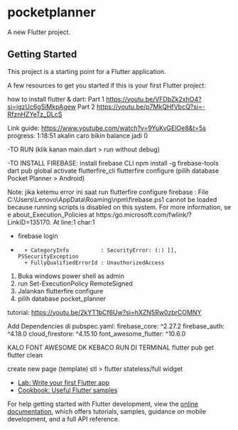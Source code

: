 # pocketplanner

A new Flutter project.

## Getting Started

This project is a starting point for a Flutter application.

A few resources to get you started if this is your first Flutter project:

how to install flutter & dart:
Part 1
https://youtu.be/VFDbZk2xhO4?si=igzUc6gSiMkpAgew
Part 2
https://youtu.be/p7MkQHfVbcQ?si=-RfznHZYeTz_DLcS

Link guide:
https://www.youtube.com/watch?v=9YuKvGElOe8&t=5s
progress: 1:18:51
akalin caro bikin balance jadi 0

-TO RUN (klik kanan main.dart > run without debug)

-TO INSTALL FIREBASE:
install firebase CLI
npm install -g firebase-tools
dart pub global activate flutterfire_cli
flutterfire configure (pilih database Pocket Planner > Android)


Note: 
jika ketemu error ini saat run flutterfire configure
firebase : File C:\Users\Lenovo\AppData\Roaming\npm\firebase.ps1 cannot be loaded because running scripts is disabled on this system. For more information, se 
e about_Execution_Policies at https:/go.microsoft.com/fwlink/?LinkID=135170.
At line:1 char:1
+ firebase login
+ ~~~~~~~~
    + CategoryInfo          : SecurityError: (:) [], PSSecurityException
    + FullyQualifiedErrorId : UnauthorizedAccess

1. Buka windows power shell as admin
2. run Set-ExecutionPolicy RemoteSigned 
3. Jalankan flutterfire configure
4. pilih database pocket_planner

tutorial: https://youtu.be/2kYT1bCf6Uw?si=hXZN5Rw0zbrCOMNY

Add Dependencies di pubspec.yaml:
 firebase_core: ^2.27.2
firebase_auth: ^4.18.0
cloud_firestore: ^4.15.10
font_awesome_flutter: ^10.6.0

KALO FONT AWESOME DK KEBACO
RUN DI TERMINAL
flutter pub get
flutter clean 


create new page (template)
stl > flutter stateless/full widget







- [Lab: Write your first Flutter app](https://docs.flutter.dev/get-started/codelab)
- [Cookbook: Useful Flutter samples](https://docs.flutter.dev/cookbook)

For help getting started with Flutter development, view the
[online documentation](https://docs.flutter.dev/), which offers tutorials,
samples, guidance on mobile development, and a full API reference.
